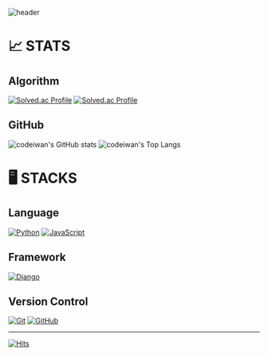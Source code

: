 ![header](https://capsule-render.vercel.app/api?type=waving&height=300&color=0:b063dc,100:B62372&text=Code%20Iwan&fontAlignY=47&section=header&reversal=false&textBg=false&fontColor=dcdff5&fontSize=80&animation=twinkling)

# 📈 STATS
## Algorithm
[![Solved.ac Profile](http://mazassumnida.wtf/api/v2/generate_badge?boj=ssafyiwan)](https://solved.ac/profile/ssafyiwan)
[![Solved.ac Profile](http://mazandi.herokuapp.com/api?handle=ssafyiwan)](https://solved.ac/profile/ssafyiwan)
## GitHub
![codeiwan's GitHub stats](https://github-readme-stats.vercel.app/api?username=codeiwan&show_icons=true&theme=default)
![codeiwan's Top Langs](https://github-readme-stats.vercel.app/api/top-langs/?username=codeiwan&layout=compact&them=default&langs_count=8)

# 🖥️ STACKS
## Language
[![Python](https://img.shields.io/badge/python-3670A0?style=for-the-badge&logo=python&logoColor=ffdd54)](https://www.python.org/)
[![JavaScript](https://img.shields.io/badge/javascript-%23323330.svg?style=for-the-badge&logo=javascript&logoColor=%23F7DF1E)](https://developer.mozilla.org/ko/docs/Web/JavaScript)
## Framework
[![Django](https://img.shields.io/badge/django-%230c4b33.svg?style=for-the-badge&logo=django&logoColor=white)](https://www.djangoproject.com/)
## Version Control
[![Git](https://img.shields.io/badge/git-%23F05033.svg?style=for-the-badge&logo=git&logoColor=white)](https://git-scm.com/)
[![GitHub](https://img.shields.io/badge/github-%23121011.svg?style=for-the-badge&logo=github&logoColor=white)](https://github.com/)

---
[![Hits](https://hits.seeyoufarm.com/api/count/incr/badge.svg?url=https%3A%2F%2Fgithub.com%2Fcodeiwan&count_bg=%23C59BDB&title_bg=%23727171&icon=github.svg&icon_color=%23FFFFFF&title=hits&edge_flat=false)](https://hits.seeyoufarm.com)

<!-- ## Hi there 👋 -->

<!--
**codeiwan/codeiwan** is a ✨ _special_ ✨ repository because its `README.md` (this file) appears on your GitHub profile.

Here are some ideas to get you started:

- 🔭 I’m currently working on ...
- 🌱 I’m currently learning ...
- 👯 I’m looking to collaborate on ...
- 🤔 I’m looking for help with ...
- 💬 Ask me about ...
- 📫 How to reach me: ...
- 😄 Pronouns: ...
- ⚡ Fun fact: ...
-->
